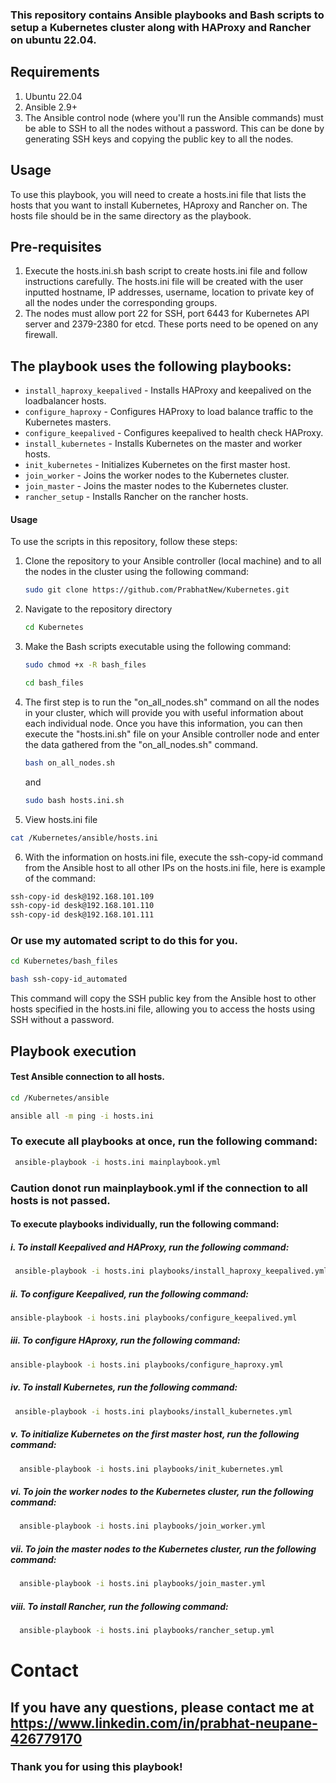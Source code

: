### This repository contains Ansible playbooks and Bash scripts to setup a Kubernetes cluster along with HAProxy and Rancher on ubuntu 22.04.

## Requirements
1. Ubuntu 22.04
2. Ansible 2.9+
3. The Ansible control node (where you'll run the Ansible commands) must be able to SSH to all the nodes without a password. This can be done by generating SSH keys and copying the public key to all the nodes.

## Usage
To use this playbook, you will need to create a hosts.ini file that lists the hosts that you want to install Kubernetes, HAproxy and Rancher on. The hosts file should be in the same directory as the playbook.

## Pre-requisites
1. Execute the hosts.ini.sh bash script to create hosts.ini file and follow instructions carefully. The hosts.ini file will be created with the user inputted hostname, IP addresses, username, location to private key of all the nodes under the corresponding groups. 
2. The nodes must allow port 22 for SSH, port 6443 for Kubernetes API server and 2379-2380 for etcd. These ports need to be opened on any firewall.

## The playbook uses the following playbooks:
* `install_haproxy_keepalived` - Installs HAProxy and keepalived on the loadbalancer hosts.
* `configure_haproxy` - Configures HAProxy to load balance traffic to the Kubernetes masters.
* `configure_keepalived` - Configures keepalived to health check HAProxy.
* `install_kubernetes` - Installs Kubernetes on the master and worker hosts.
* `init_kubernetes` - Initializes Kubernetes on the first master host.
* `join_worker` - Joins the worker nodes to the Kubernetes cluster.
* `join_master` - Joins the master nodes to the Kubernetes cluster.
* `rancher_setup` - Installs Rancher on the rancher hosts.

#### Usage
To use the scripts in this repository, follow these steps:
1. Clone the repository to your Ansible controller (local machine) and to all the nodes in the cluster using the following command:
   ```sh
   sudo git clone https://github.com/PrabhatNew/Kubernetes.git
   ```

2. Navigate to the repository directory
   ```sh 
   cd Kubernetes
   ```

3. Make the Bash scripts executable using the following command:
   ```sh
   sudo chmod +x -R bash_files
   ```
   ```sh
   cd bash_files
   ```

4. The first step is to run the "on_all_nodes.sh" command on all the nodes in your cluster, which will provide you with useful information about each individual node. Once you have this information, you can then execute the "hosts.ini.sh" file on your Ansible controller node and enter the data gathered from the "on_all_nodes.sh" command. 
   ```sh
   bash on_all_nodes.sh
   ```
   and

   ```sh
   sudo bash hosts.ini.sh
   ```

5. View hosts.ini file 
```sh
cat /Kubernetes/ansible/hosts.ini
```

6. With the information on hosts.ini file, execute the ssh-copy-id command from the Ansible host to all other IPs on the hosts.ini file, here is example of the command:
```sh
ssh-copy-id desk@192.168.101.109
ssh-copy-id desk@192.168.101.110
ssh-copy-id desk@192.168.101.111
```
### Or use my automated script to do this for you.
```sh
cd Kubernetes/bash_files
```
```sh
bash ssh-copy-id_automated
```
This command will copy the SSH public key from the Ansible host to other hosts specified in the hosts.ini file, allowing you to access the hosts using SSH without a password.

## Playbook execution

#### Test Ansible connection to all hosts.
```sh
cd /Kubernetes/ansible
```
```sh
ansible all -m ping -i hosts.ini 
```
### To execute all playbooks at once, run the following command:
```sh
 ansible-playbook -i hosts.ini mainplaybook.yml 
```
### Caution donot run mainplaybook.yml if the connection to all hosts is not passed.

#### To execute playbooks individually, run the following command:

 #####   i. To install Keepalived and HAProxy, run the following command:
```sh
 ansible-playbook -i hosts.ini playbooks/install_haproxy_keepalived.yml
```
 
 #####   ii. To configure Keepalived, run the following command:
 ```sh
 ansible-playbook -i hosts.ini playbooks/configure_keepalived.yml
```

 #####   iii. To configure HAproxy, run the following command:
 ```sh
 ansible-playbook -i hosts.ini playbooks/configure_haproxy.yml
```
 #####   iv. To install Kubernetes, run the following command:
```sh
 ansible-playbook -i hosts.ini playbooks/install_kubernetes.yml 
```

 #####   v. To initialize Kubernetes on the first master host, run the following command:
```sh
  ansible-playbook -i hosts.ini playbooks/init_kubernetes.yml
```

 #####   vi. To join the worker nodes to the Kubernetes cluster, run the following command:
```sh
  ansible-playbook -i hosts.ini playbooks/join_worker.yml 
```

 #####  vii. To join the master nodes to the Kubernetes cluster, run the following command:
```sh
  ansible-playbook -i hosts.ini playbooks/join_master.yml 
```

 #####   viii. To install Rancher, run the following command:
```sh
  ansible-playbook -i hosts.ini playbooks/rancher_setup.yml 
```

# Contact
## If you have any questions, please contact me at https://www.linkedin.com/in/prabhat-neupane-426779170
### Thank you for using this playbook!
